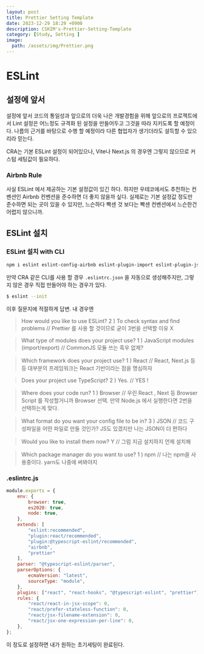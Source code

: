 ```yaml
---
layout: post
title: Prettier Setting Template
date: 2023-12-29 18:29 +0900
description: CSKIM's-Prettier-Setting-Template
category: [Study, Setting ]
image:
  path: /assets/img/Prettier.png
---
```


# ESLint
## 설정에 앞서
설정에 앞서 코드의 통일성과 앞으로의 더욱 나은 개발경험을 위해 앞으로의 프로젝트에서 Lint 설정은 어느정도 규격화 된 설정을 만들어두고 그것을 따라 지키도록 할 예정이다.
나름의 근거를 바탕으로 수행 할 예정이라 다른 협업자가 생기더라도 설득할 수 있으리라 믿는다.

CRA는 기본 ESLint 설정이 되어있으나, Vite나 Next.js 의 경우엔 그렇지 않으므로 커스텀 세팅값이 필요하다.

### Airbnb Rule
사실 ESLint 에서 제공하는 기본 설정값이 있긴 하다. 하지만 우테코에서도 추천하는 컨벤션인 Airbnb 컨벤션을 준수하면 더 좋지 않을까 싶다. 실제로는 기본 설정값 정도만 준수하면 되는 곳이 있을 수 있지만, 느슨하다 빡센 것 보다는 빡센 컨벤션에서 느슨한건 어렵지 않으니까.

## ESLint 설치
### ESLint 설치 with CLI
```bash
npm i eslint eslint-config-airbnb eslint-plugin-import eslint-plugin-jsx-a11y eslint-plugin-react eslint-plugin-react-hooks -D
```

만약 CRA 같은 CLI를 사용 할 경우 `.eslintrc.json` 을 자동으로 생성해주지만, 그렇지 않은 경우 직접 만들어야 하는 경우가 있다.
```bash
$ eslint --init
```

이후 질문지에 적절하게 답변. 
내 경우엔
> How would you like to use ESLint?
> 2 ) To check syntax and find problems // Prettier 를 사용 할 것이므로 굳이 3번을 선택할 이유 X

> What type of modules does your project use?
> 1 ) JavaScript modules (import/export) // CommonJS 모듈 쓰는 흑우 없제?

> Which framework does your project use?
> 1 ) React // React, Next.js 등등 대부분의 프레임워크는 React 기반이라는 점을 명심하자

> Does your project use TypeScript?
> 2 ) Yes. // YES !

> Where does your code run?
> 1 ) Browser // 우린 React , Next 등 Browser Script 를 작성할거니까 Browser 선택. 만약 Node.js 에서 실행한다면 2번을 선택하는게 맞다.

> What format do you want your config file to be in?
> 3 ) JSON // 코드 구성파일을 어떤 파일로 만들 것인가? JS도 있겠지만 나는 JSON이 더 편하다

> Would you like to install them now?
> Y // 그럼 지금 설치하지 언제 설치해

> Which package manager do you want to use?
> 1 ) npm // 나는 npm을 사용중이다. yarn도 나중에 써봐야지

### .eslintrc.js
```js
module.exports = {
	env: {
		browser: true,
		es2020: true,
		node: true,
	},
	extends: [
		"eslint:recommended",
		"plugin:react/recommended",
		"plugin:@typescript-eslint/recommended",
		"airbnb",
		"prettier"
	],
	parser: "@typescript-eslint/parser",
	parserOptions: {
		ecmaVersion: "latest",
		sourceType: "module",
	},
	plugins: ["react", "react-hooks", "@typescript-eslint", "prettier"],
	rules: {
		"react/react-in-jsx-scope": 0,
		"react/prefer-stateless-function": 0,
		"react/jsx-filename-extension": 0,
		"react/jsx-one-expression-per-line": 0,
	},
};
```

이 정도로 설정하면 내가 원하는 초기세팅이 완료된다.
